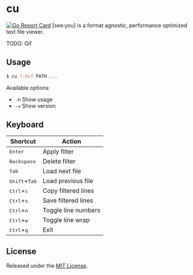 # cu
[![Go Report Card](https://goreportcard.com/badge/github.com/cuhsat/cu?style=flat-square)](https://goreportcard.com/report/github.com/cuhsat/cu)
[see:you] is a format agnostic, performance optimized text file viewer.

TODO: Gif

## Usage
```sh
$ cu [-hv] PATH ...
```

Available options:
* `-h` Show usage
* `-v` Show version

## Keyboard
| Shortcut                        | Action              |
| ------------------------------- | ------------------- |
| <kbd>Enter</kbd>                | Apply filter        |
| <kbd>Backspace</kbd>            | Delete filter       |
| <kbd>Tab</kbd>                  | Load next file      |
| <kbd>Shift</kbd>+<kbd>Tab</kbd> | Load previous file  |
| <kbd>Ctrl</kbd>+<kbd>c</kbd>    | Copy filtered lines |
| <kbd>Ctrl</kbd>+<kbd>s</kbd>    | Save filtered lines |
| <kbd>Ctrl</kbd>+<kbd>n</kbd>    | Toggle line numbers |
| <kbd>Ctrl</kbd>+<kbd>w</kbd>    | Toggle line wrap    |
| <kbd>Ctrl</kbd>+<kbd>q</kbd>    | Exit                |

## License
Released under the [MIT License](LICENSE).
